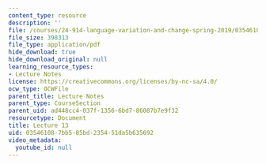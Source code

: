 ```yaml
---
content_type: resource
description: ''
file: /courses/24-914-language-variation-and-change-spring-2019/035461087bb585bd235451da5b635692_MIT24_914s19_lec13.pdf
file_size: 398313
file_type: application/pdf
hide_download: true
hide_download_original: null
learning_resource_types:
- Lecture Notes
license: https://creativecommons.org/licenses/by-nc-sa/4.0/
ocw_type: OCWFile
parent_title: Lecture Notes
parent_type: CourseSection
parent_uid: ad448cc4-037f-1356-6bd7-86087b7e9f32
resourcetype: Document
title: Lecture 13
uid: 03546108-7bb5-85bd-2354-51da5b635692
video_metadata:
  youtube_id: null
---
```

